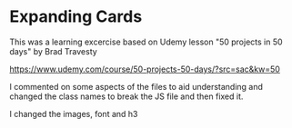 # Expanding Cards

This was a learning excercise based on Udemy lesson "50 projects in 50 days" by Brad Travesty

https://www.udemy.com/course/50-projects-50-days/?src=sac&kw=50

I commented on some aspects of the files to aid understanding and changed the class names to break the JS file and then fixed it.

I changed the images, font and h3
